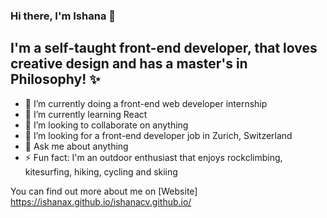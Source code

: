 ### Hi there, I'm Ishana 👋

## I'm a self-taught front-end developer, that loves creative design and has a master's in Philosophy! ✨


- 🔭 I’m currently doing a front-end web developer internship
- 🌱 I’m currently learning React
- 👯 I’m looking to collaborate on anything
- 🤔 I’m looking for a front-end developer job in Zurich, Switzerland
- :speech_balloon: Ask me about anything
- ⚡ Fun fact: I'm an outdoor enthusiast that enjoys rockclimbing, kitesurfing, hiking, cycling and skiing


You can find out more about me on [Website] https://ishanax.github.io/ishanacv.github.io/

